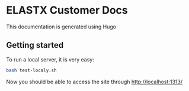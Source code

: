 # ELASTX Customer Docs

This documentation is generated using Hugo

## Getting started

To run a local server, it is very easy:

```bash
bash test-localy.sh
```

Now you should be able to access the site through [http://localhost:1313/](http://localhost:1313/)
